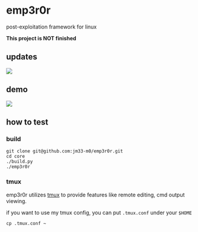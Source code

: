 # emp3r0r
post-exploitation framework for linux


**This project is NOT finished**

## updates

<a href="https://jm33.me/emp3r0r-0x00.html" target="_blank"><img src="https://jm33.me/img/emp.jpg" /></a>

## demo

<a href="https://asciinema.org/a/Dya7dm71mhtKxUkM9PbbHmXEk" target="_blank"><img src="https://asciinema.org/a/Dya7dm71mhtKxUkM9PbbHmXEk.svg" /></a>

## how to test

### build
```
git clone git@github.com:jm33-m0/emp3r0r.git
cd core
./build.py
./emp3r0r
```

### tmux

emp3r0r utilizes [tmux](https://github.com/tmux/tmux/wiki) to provide features like remote editing, cmd output viewing.

if you want to use my tmux config, you can put `.tmux.conf` under your `$HOME`

```
cp .tmux.conf ~
```
